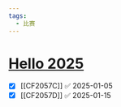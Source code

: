 ```yaml
---
tags:
  - 比赛
---
```

# [Hello 2025](https://codeforces.com/contest/2057)

- [x] [[CF2057C]] ✅ 2025-01-05
- [x] [[CF2057D]] ✅ 2025-01-15
